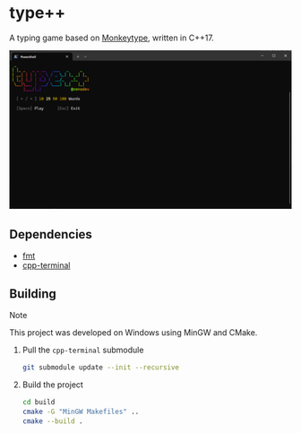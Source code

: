 # type++

A typing game based on [Monkeytype](https://monkeytype.com/), written in C++17.

![Screenshot](assets/screenshot.png)

## Dependencies

* [fmt](https://fmt.dev)
* [cpp-terminal](https://github.com/jupyter-xeus/cpp-terminal)

## Building

> [!NOTE]
> This project was developed on Windows using MinGW and CMake.

1. Pull the `cpp-terminal` submodule

   ```sh
   git submodule update --init --recursive
   ```

2. Build the project

   ```sh
   cd build
   cmake -G "MinGW Makefiles" ..
   cmake --build .
   ```
